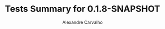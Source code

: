 ---
title: Tests Summary for 0.1.8-SNAPSHOT
author: Alexandre Carvalho
menu_title: 0.1.8-SNAPSHOT
category: surefire_reports
layout: iframe
iframe_url: /docs/0.1.8-SNAPSHOT/site/surefire-report.html
order: 3
---
